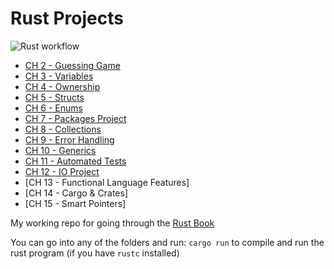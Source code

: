 # Rust Projects

![Rust workflow](https://github.com/shahaba/rust-projects/actions/workflows/rust.yml/badge.svg)

- [CH 2 - Guessing Game](ch02-guessing-game/README.md)
- [CH 3 - Variables](ch-03-variables/README.md)
- [CH 4 - Ownership](ch04-ownership/README.md)
- [CH 5 - Structs](ch05-structs/README.md)
- [CH 6 - Enums](ch06-enums/README.md)
- [CH 7 - Packages Project](ch07-packages/README.md)
- [CH 8 - Collections](ch08-collections/README.md)
- [CH 9 - Error Handling](ch09-error_handling/README.md)
- [CH 10 - Generics](ch10-generics/README.md)
- [CH 11 - Automated Tests](ch11-automated-tests/README.md)
- [CH 12 - IO Project](ch12-minigrep/README.md)
- [CH 13 - Functional Language Features]
- [CH 14 - Cargo & Crates]
- [CH 15 - Smart Pointers]

My working repo for going through the [Rust Book](https://rust-book.cs.brown.edu/title-page.html)

You can go into any of the folders and run: `cargo run` to compile and run the rust program (if you have `rustc` installed)
